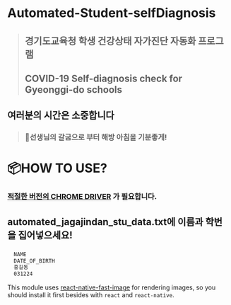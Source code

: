 # Automated-Student-selfDiagnosis
 >## 경기도교육청 학생 건강상태 자가진단 자동화 프로그램
 >## COVID-19 Self-diagnosis check for Gyeonggi-do schools
## 여러분의 시간은 소중합니다
>### 👋선생님의 갈굼으로 부터 해방 아침을 기분좋게!


# 📦HOW TO USE?
### [적절한 버전의 CHROME DRIVER](https://chromedriver.chromium.org/downloads) 가 필요합니다.







## automated_jagajindan_stu_data.txt에 이름과 학번을 집어넣으세요!
###
```bash
  NAME
  DATE_OF_BIRTH
  홍길동
  031224
```

This module uses [react-native-fast-image](https://github.com/DylanVann/react-native-fast-image) for rendering images, so you should install it first besides with `react` and `react-native`.
